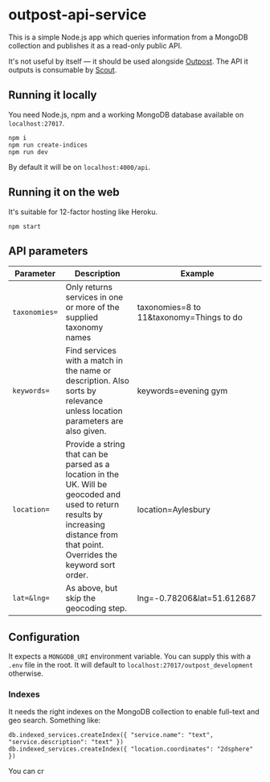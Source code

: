 # outpost-api-service

This is a simple Node.js app which queries information from a MongoDB collection and publishes it as a read-only public API.

It's not useful by itself — it should be used alongside [Outpost](https://github.com/wearefuturegov/outpost). The API it outputs is consumable by [Scout](https://github.com/wearefuturegov/scout-x).

## Running it locally

You need Node.js, npm and a working MongoDB database available on `localhost:27017`.

```
npm i
npm run create-indices
npm run dev
```

By default it will be on `localhost:4000/api`.

## Running it on the web

It's suitable for 12-factor hosting like Heroku.

```
npm start
```

## API parameters

| Parameter   | Description                                                                                                                                                                        | Example                                  |
|-------------|------------------------------------------------------------------------------------------------------------------------------------------------------------------------------------|------------------------------------------|
| `taxonomies=` | Only returns services in one or more of the supplied taxonomy names                                                                                                                | taxonomies=8 to 11&taxonomy=Things to do |
| `keywords=`   | Find services with a match in the name or description. Also sorts by relevance unless location parameters are also given.                                                          | keywords=evening gym                     |
| `location=`   | Provide a string that can be parsed as a location in the UK. Will be geocoded and used to return results by increasing distance from that point. Overrides the keyword sort order. | location=Aylesbury                       |
| `lat=&lng=`   | As above, but skip the geocoding step.                                                                                                                                             | lng=-0.78206&lat=51.612687               |

## Configuration

It expects a `MONGODB_URI` environment variable. You can supply this with a `.env` file in the root. It will default to `localhost:27017/outpost_development` otherwise.

### Indexes

It needs the right indexes on the MongoDB collection to enable full-text and geo search. Something like:

```
db.indexed_services.createIndex({ "service.name": "text", "service.description": "text" })
db.indexed_services.createIndex({ "location.coordinates": "2dsphere" })
```

You can cr